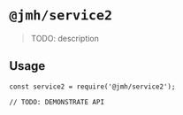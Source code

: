 # `@jmh/service2`

> TODO: description

## Usage

```
const service2 = require('@jmh/service2');

// TODO: DEMONSTRATE API
```
